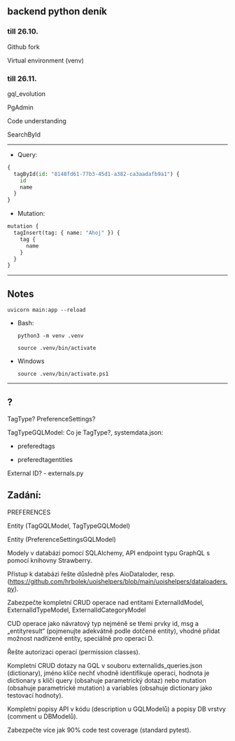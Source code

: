 ## backend python deník

### till 26.10.

Github fork

Virtual environment (venv) 

### till 26.11.

gql_evolution

PgAdmin

Code understanding

SearchById

---

- Query:
```python
{
  tagById(id: "8148fd61-77b3-45d1-a382-ca3aadafb9a1") {
    id
    name
  }
}
 ```
- Mutation:
```python
mutation {
  tagInsert(tag: { name: "Ahoj" }) {
    tag {
      name
    }
  }
}
 ```

---

## Notes

 `uvicorn main:app --reload `

- Bash:

    `python3 -m venv .venv`

    `source .venv/bin/activate`

- Windows
 
    `source .venv/bin/activate.ps1`

---

## ?

TagType?  PreferenceSettings?

TagTypeGQLModel: Co je TagType?, systemdata.json:
 - preferedtags

 - preferedtagentities

External ID? - externals.py

## Zadání:

PREFERENCES

Entity (TagGQLModel, TagTypeGQLModel)

Entity (PreferenceSettingsGQLModel)

Modely v databázi pomocí SQLAlchemy, API endpoint typu GraphQL s pomocí knihovny Strawberry.

Přístup k databázi řešte důsledně přes AioDataloder, resp. (https://github.com/hrbolek/uoishelpers/blob/main/uoishelpers/dataloaders.py).

Zabezpečte kompletní CRUD operace nad entitami ExternalIdModel, ExternalIdTypeModel, ExternalIdCategoryModel

CUD operace jako návratový typ nejméně se třemi prvky id, msg a „entityresult“ (pojmenujte adekvátně podle dotčené entity), vhodné přidat možnost nadřízené entity, speciálně pro operaci D.

Řešte autorizaci operací (permission classes).

Kompletní CRUD dotazy na GQL v souboru externalids_queries.json (dictionary), jméno klíče nechť vhodně identifikuje operaci, hodnota je dictionary s klíči query (obsahuje parametrický dotaz) nebo mutation (obsahuje parametrické mutation) a variables (obsahuje dictionary jako testovací hodnoty).

Kompletní popisy API v kódu (description u GQLModelů) a popisy DB vrstvy (comment u DBModelů).

Zabezpečte více jak 90% code test coverage (standard pytest).
